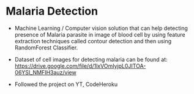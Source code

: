 # Malaria Detection

- Machine Learning / Computer vision solution that can help detecting presence of Malaria parasite in image of blood cell by using feature extraction techniques called contour detection and then using RandomForest Classifier.

- Dataset of cell images for detecting malaria can be found at:  https://drive.google.com/file/d/1lxVOmIyjpL0JITOA-06YSI_NMFIH3auz/view

- Followed the project on YT, CodeHeroku

